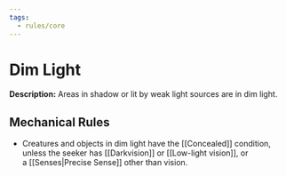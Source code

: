 ```yaml
---
tags:
  - rules/core
---
```

# Dim Light

**Description:** Areas in shadow or lit by weak light sources are in dim light. 

## Mechanical Rules

- Creatures and objects in dim light have the [[Concealed]] condition, unless the seeker has [[Darkvision]] or [[Low-light vision]], or a [[Senses|Precise Sense]] other than vision.